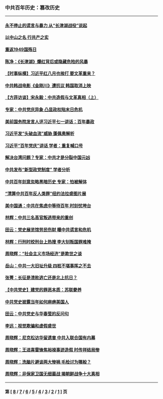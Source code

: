 ### 中共百年历史：篡改历史
---
#### [永不停止的谎言与暴力 从“长津湖战役”说起](../../pages/nf1176115/n13494094.md?08180430) 
#### [以中山之名 行共产之实](../../pages/nf1176115/n13346437.md?08180430) 
#### [重返1949国殇日](../../pages/nf1176115/n13346372.md?08180430) 
#### [陈净：《长津湖》爆红背后或隐藏危险的风暴](../../pages/nf1176115/n13314364.md?08180430) 
#### [【时事纵横】习近平红八月也挨打 要文革重来？](../../pages/nf1176115/n13231393.md?08180430) 
#### [中共韩战电影《金刚川》遭抗议 韩国取消上映](../../pages/nf1176115/n13219114.md?08180430) 
#### [【方菲访谈】宋永毅：中共造假与文革真相（上）](../../pages/nf1176115/n13200760.md?08180430) 
#### [专家：中共党庆异象 凸显政权陷末日危机](../../pages/nf1176115/n13067084.md?08180430) 
#### [美前国务院发言人评习近平七一讲话：百年暴政](../../pages/nf1176115/n13066986.md?08180430) 
#### [习近平发“头破血流”威胁 蓬佩奥解析](../../pages/nf1176115/n13063604.md?08180430) 
#### [习近平“百年党庆”讲话 学者：重复喊口号](../../pages/nf1176115/n13061411.md?08180430) 
#### [解决台湾问题？专家：中共才是分裂中国元凶](../../pages/nf1176115/n13060811.md?08180430) 
#### [中共发布“新型政党制度” 学者分析](../../pages/nf1176115/n13056354.md?08180430) 
#### [中共百年刻意忽略黑暗历史 专家：怕被解体](../../pages/nf1176115/n13056056.md?08180430) 
#### [“清算中共百年反人类罪”纽约法拉盛图片展](../../pages/nf1176115/n13052220.md?08180430) 
#### [美中国通：中共在焦虑中等待百年 时刻忧垮台](../../pages/nf1176115/n13048820.md?08180430) 
#### [林辉：中共三名高官叛逃带来的重创](../../pages/nf1176115/n13035206.md?08180430) 
#### [田云：党史展览馆劳民伤财 曝中共谎言和危机](../../pages/nf1176115/n13033900.md?08180430) 
#### [林辉：行刑时绞刑台上热搜 李大钊叛国罪难掩](../../pages/nf1176115/n13031965.md?08180430) 
#### [周晓辉：“社会主义市场经济”是欺世之谈](../../pages/nf1176115/n13024090.md?08180430) 
#### [岳山：中共一大旧址升级 四桩不堪事挥之不去](../../pages/nf1176115/n13021697.md?08180430) 
#### [张菁：长征是溃败逃亡还是北上抗日？](../../pages/nf1176115/n13020585.md?08180430) 
#### [【中共党史】建党的罪恶本质：苏联豢养](../../pages/nf1176115/n13011888.md?08180430) 
#### [中共党史披露当年如何麻痹美国人](../../pages/nf1176115/n12966400.md?08180430) 
#### [田云：中共党史与华春莹的反问句](../../pages/nf1176115/n12765178.md?08180430) 
#### [李远：视觉欺骗和虚假盛世](../../pages/nf1176115/n12993376.md?08180430) 
#### [周晓辉：尼克松访华留遗害 中共入联合国有内幕](../../pages/nf1176115/n12991422.md?08180430) 
#### [周晓辉：王进喜雷锋焦裕禄事迹造假 时传祥结局惨](../../pages/nf1176115/n12985497.md?08180430) 
#### [周晓辉：洗脑片避谈两大惨祸 毛检讨为哪般？](../../pages/nf1176115/n12971285.md?08180430) 
#### [周晓辉：非保家卫国无细菌战 揭朝鲜战争十大真相](../../pages/nf1176115/n12954161.md?08180430) 

---
#### 第 [ [8](./8.md?08180430) / [7](./7.md?08180430) / [6](./6.md?08180430) / [5](./5.md?08180430) / [4](./4.md?08180430) / [3](./3.md?08180430) / [2](./2.md?08180430) / [1](./1.md?08180430) ] 页
